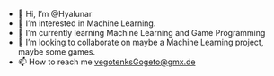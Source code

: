 - 👋 Hi, I’m @Hyalunar
- 👀 I’m interested in Machine Learning.
- 🌱 I’m currently learning Machine Learning and Game Programming
- 💞️ I’m looking to collaborate on maybe a Machine Learning project, maybe some games.
- 📫 How to reach me vegotenksGogeto@gmx.de

<!---
Hyalunar/Hyalunar is a ✨ special ✨ repository because its `README.md` (this file) appears on your GitHub profile.
You can click the Preview link to take a look at your changes.
--->

